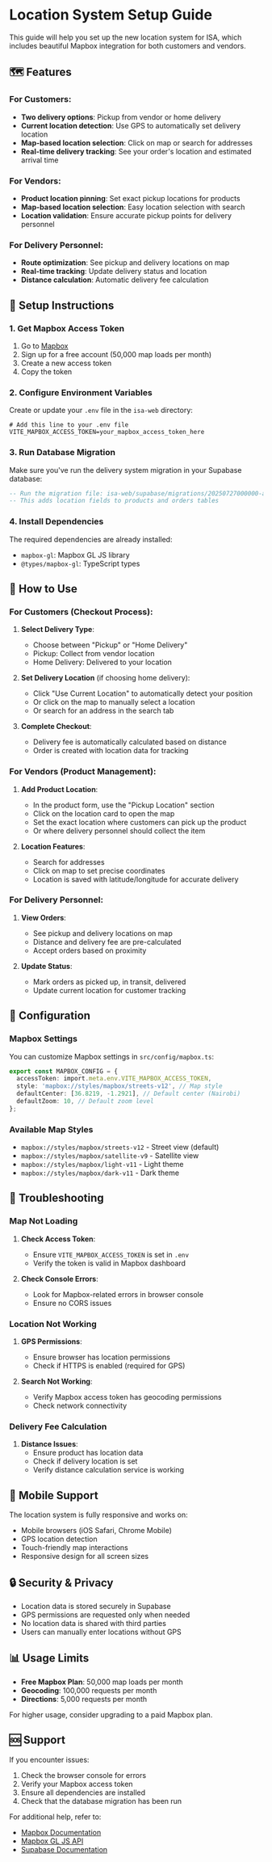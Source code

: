 # Location System Setup Guide

This guide will help you set up the new location system for ISA, which includes beautiful Mapbox integration for both customers and vendors.

## 🗺️ Features

### For Customers:
- **Two delivery options**: Pickup from vendor or home delivery
- **Current location detection**: Use GPS to automatically set delivery location
- **Map-based location selection**: Click on map or search for addresses
- **Real-time delivery tracking**: See your order's location and estimated arrival time

### For Vendors:
- **Product location pinning**: Set exact pickup locations for products
- **Map-based location selection**: Easy location selection with search
- **Location validation**: Ensure accurate pickup points for delivery personnel

### For Delivery Personnel:
- **Route optimization**: See pickup and delivery locations on map
- **Real-time tracking**: Update delivery status and location
- **Distance calculation**: Automatic delivery fee calculation

## 🚀 Setup Instructions

### 1. Get Mapbox Access Token

1. Go to [Mapbox](https://account.mapbox.com/access-tokens/)
2. Sign up for a free account (50,000 map loads per month)
3. Create a new access token
4. Copy the token

### 2. Configure Environment Variables

Create or update your `.env` file in the `isa-web` directory:

```env
# Add this line to your .env file
VITE_MAPBOX_ACCESS_TOKEN=your_mapbox_access_token_here
```

### 3. Run Database Migration

Make sure you've run the delivery system migration in your Supabase database:

```sql
-- Run the migration file: isa-web/supabase/migrations/20250727000000-add-delivery-system.sql
-- This adds location fields to products and orders tables
```

### 4. Install Dependencies

The required dependencies are already installed:
- `mapbox-gl`: Mapbox GL JS library
- `@types/mapbox-gl`: TypeScript types

## 🎯 How to Use

### For Customers (Checkout Process):

1. **Select Delivery Type**:
   - Choose between "Pickup" or "Home Delivery"
   - Pickup: Collect from vendor location
   - Home Delivery: Delivered to your location

2. **Set Delivery Location** (if choosing home delivery):
   - Click "Use Current Location" to automatically detect your position
   - Or click on the map to manually select a location
   - Or search for an address in the search tab

3. **Complete Checkout**:
   - Delivery fee is automatically calculated based on distance
   - Order is created with location data for tracking

### For Vendors (Product Management):

1. **Add Product Location**:
   - In the product form, use the "Pickup Location" section
   - Click on the location card to open the map
   - Set the exact location where customers can pick up the product
   - Or where delivery personnel should collect the item

2. **Location Features**:
   - Search for addresses
   - Click on map to set precise coordinates
   - Location is saved with latitude/longitude for accurate delivery

### For Delivery Personnel:

1. **View Orders**:
   - See pickup and delivery locations on map
   - Distance and delivery fee are pre-calculated
   - Accept orders based on proximity

2. **Update Status**:
   - Mark orders as picked up, in transit, delivered
   - Update current location for customer tracking

## 🔧 Configuration

### Mapbox Settings

You can customize Mapbox settings in `src/config/mapbox.ts`:

```typescript
export const MAPBOX_CONFIG = {
  accessToken: import.meta.env.VITE_MAPBOX_ACCESS_TOKEN,
  style: 'mapbox://styles/mapbox/streets-v12', // Map style
  defaultCenter: [36.8219, -1.2921], // Default center (Nairobi)
  defaultZoom: 10, // Default zoom level
};
```

### Available Map Styles

- `mapbox://styles/mapbox/streets-v12` - Street view (default)
- `mapbox://styles/mapbox/satellite-v9` - Satellite view
- `mapbox://styles/mapbox/light-v11` - Light theme
- `mapbox://styles/mapbox/dark-v11` - Dark theme

## 🐛 Troubleshooting

### Map Not Loading

1. **Check Access Token**:
   - Ensure `VITE_MAPBOX_ACCESS_TOKEN` is set in `.env`
   - Verify the token is valid in Mapbox dashboard

2. **Check Console Errors**:
   - Look for Mapbox-related errors in browser console
   - Ensure no CORS issues

### Location Not Working

1. **GPS Permissions**:
   - Ensure browser has location permissions
   - Check if HTTPS is enabled (required for GPS)

2. **Search Not Working**:
   - Verify Mapbox access token has geocoding permissions
   - Check network connectivity

### Delivery Fee Calculation

1. **Distance Issues**:
   - Ensure product has location data
   - Check if delivery location is set
   - Verify distance calculation service is working

## 📱 Mobile Support

The location system is fully responsive and works on:
- Mobile browsers (iOS Safari, Chrome Mobile)
- GPS location detection
- Touch-friendly map interactions
- Responsive design for all screen sizes

## 🔒 Security & Privacy

- Location data is stored securely in Supabase
- GPS permissions are requested only when needed
- No location data is shared with third parties
- Users can manually enter locations without GPS

## 📊 Usage Limits

- **Free Mapbox Plan**: 50,000 map loads per month
- **Geocoding**: 100,000 requests per month
- **Directions**: 5,000 requests per month

For higher usage, consider upgrading to a paid Mapbox plan.

## 🆘 Support

If you encounter issues:

1. Check the browser console for errors
2. Verify your Mapbox access token
3. Ensure all dependencies are installed
4. Check that the database migration has been run

For additional help, refer to:
- [Mapbox Documentation](https://docs.mapbox.com/)
- [Mapbox GL JS API](https://docs.mapbox.com/mapbox-gl-js/api/)
- [Supabase Documentation](https://supabase.com/docs) 